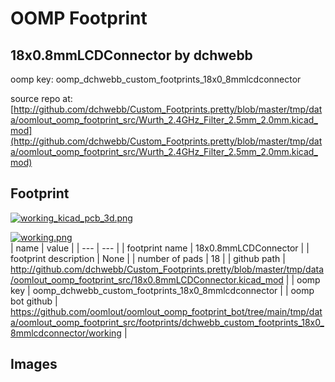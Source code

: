 # OOMP Footprint  
## 18x0.8mmLCDConnector  by dchwebb  
  
oomp key: oomp_dchwebb_custom_footprints_18x0_8mmlcdconnector  
  
source repo at: [http://github.com/dchwebb/Custom_Footprints.pretty/blob/master/tmp/data/oomlout_oomp_footprint_src/Wurth_2.4GHz_Filter_2.5mm_2.0mm.kicad_mod](http://github.com/dchwebb/Custom_Footprints.pretty/blob/master/tmp/data/oomlout_oomp_footprint_src/Wurth_2.4GHz_Filter_2.5mm_2.0mm.kicad_mod)  
## Footprint  
  
[![working_kicad_pcb_3d.png](working_kicad_pcb_3d_600.png)](working_kicad_pcb_3d.png)  
  
[![working.png](working_600.png)](working.png)  
| name | value | 
| --- | --- | 
| footprint name | 18x0.8mmLCDConnector | 
| footprint description | None | 
| number of pads | 18 | 
| github path | http://github.com/dchwebb/Custom_Footprints.pretty/blob/master/tmp/data/oomlout_oomp_footprint_src/18x0.8mmLCDConnector.kicad_mod | 
| oomp key | oomp_dchwebb_custom_footprints_18x0_8mmlcdconnector | 
| oomp bot github | https://github.com/oomlout/oomlout_oomp_footprint_bot/tree/main/tmp/data/oomlout_oomp_footprint_src/footprints/dchwebb_custom_footprints_18x0_8mmlcdconnector/working | 
## Images  
